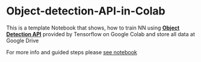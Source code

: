 # Object-detection-API-in-Colab
This is a template Notebook that shows, how to train NN using [**Object Detection API**](https://github.com/tensorflow/models/tree/master/research/object_detection) provided by Tensorflow on Google Colab and store all data at Google Drive

For more info and guided steps please [see notebook](https://github.com/kinivi/Object-detection-API-in-Colab/blob/master/TensorFlow_object_detection_API_install.ipynb)
